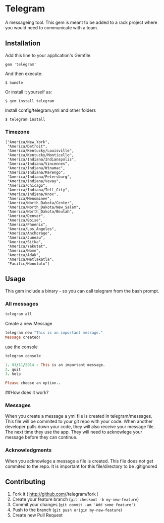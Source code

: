 # Telegram
A messageing tool.  This gem is meant to be added to a rack project where
you would need to communicate with a team.

## Installation

Add this line to your application's Gemfile:

    gem 'telegram'

And then execute:

    $ bundle

Or install it yourself as:

    $ gem install telegram


Install config/telegram.yml and other folders

    $ telegram install

### Timezone

```
["America/New_York",
 "America/Detroit",
 "America/Kentucky/Louisville",
 "America/Kentucky/Monticello",
 "America/Indiana/Indianapolis",
 "America/Indiana/Vincennes",
 "America/Indiana/Winamac",
 "America/Indiana/Marengo",
 "America/Indiana/Petersburg",
 "America/Indiana/Vevay",
 "America/Chicago",
 "America/Indiana/Tell_City",
 "America/Indiana/Knox",
 "America/Menominee",
 "America/North_Dakota/Center",
 "America/North_Dakota/New_Salem",
 "America/North_Dakota/Beulah",
 "America/Denver",
 "America/Boise",
 "America/Phoenix",
 "America/Los_Angeles",
 "America/Anchorage",
 "America/Juneau",
 "America/Sitka",
 "America/Yakutat",
 "America/Nome",
 "America/Adak",
 "America/Metlakatla",
 "Pacific/Honolulu"]
```


## Usage

This gem include a binary - so you can call telegram from the bash
prompt.


### All messages

```ruby
telegram all
```


Create a new Message

```ruby
telegram new "This is an important message."
Message created!
```


use the console
```ruby
telegram console

1. 03/11/2014 - This is an important message.
2. quit
3. help

Please choose an option..
```


##How does it work?

### Messages
When you create a message a yml file is created in telegram/messages. This file will be
commited to your git repo with your code.  When another developer pulls down your code, they will also receive your message file.  The next time they use the app. They will need to acknowlege your message before they can continue.  

### Acknowledgments
When you acknowlege a message a file is created. This file does not get
commited to the repo.  It is important for this file/directory to be .gitignored



## Contributing

1. Fork it ( http://github.com/<my-github-username>/telegram/fork )
2. Create your feature branch (`git checkout -b my-new-feature`)
3. Commit your changes (`git commit -am 'Add some feature'`)
4. Push to the branch (`git push origin my-new-feature`)
5. Create new Pull Request
